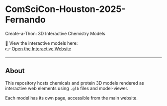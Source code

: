# ComSciCon-Houston-2025-Fernando

Create-a-Thon: 3D Interactive Chemistry Models

🎯 View the interactive models here:  
👉 [Open the Interactive Website](https://fxm200013.github.io/ComSciCon-Houston-2025-Fernando/)

---

## About

This repository hosts chemicals and protein 3D models rendered as interactive web elements using `.glb` files and model-viewer.

Each model has its own page, accessible from the main website.
